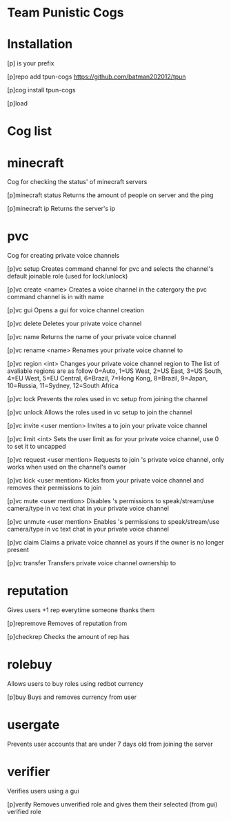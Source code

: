 # Team Punistic Cogs

# Installation

[p] is your prefix

[p]repo add tpun-cogs https://github.com/batman202012/tpun

[p]cog install tpun-cogs <cog-name>
  
[p]load <cog-name>
  
  
  
  
# Cog list
  
  
# minecraft

Cog for checking the status' of minecraft servers  

[p]minecraft status <server>
Returns the amount of people on server and the ping
  
[p]minecraft ip <server>
Returns the server's ip
  
  
# pvc
  
Cog for creating private voice channels
  
[p]vc setup
Creates command channel for pvc and selects the channel's default joinable role (used for lock/unlock)

[p]vc create \<name\>
Creates a voice channel in the catergory the pvc command channel is in with name <name>
  
[p]vc gui
Opens a gui for voice channel creation
  
[p]vc delete
Deletes your private voice channel
  
[p]vc name
Returns the name of your private voice channel
  
[p]vc rename \<name\>
Renames your private voice channel to <name>

[p]vc region \<int\>
Changes your private voice channel region to <int>
The list of avaliable regions are as follow 0=Auto, 1=US West, 2=US East, 3=US South, 4=EU West, 5=EU Central, 6=Brazil, 7=Hong Kong, 8=Brazil, 9=Japan, 10=Russia, 11=Sydney, 12=South Africa
  
[p]vc lock
Prevents the roles used in vc setup from joining the channel
  
[p]vc unlock
Allows the roles used in vc setup to join the channel
  
[p]vc invite \<user mention\>
Invites a <user> to join your private voice channel
  
[p]vc limit \<int\>
Sets the user limit as <int> for your private voice channel, use 0 to set it to uncapped
  
[p]vc request \<user mention\>
Requests to join <user>'s private voice channel, only works when used on the channel's owner
  
[p]vc kick \<user mention\>
Kicks <user> from your private voice channel and removes their permissions to join
  
[p]vc mute \<user mention\>
Disables <user>'s permissions to speak/stream/use camera/type in vc text chat in your private voice channel

[p]vc unmute \<user mention\>
Enables <user>'s permissions to speak/stream/use camera/type in vc text chat in your private voice channel
  
[p]vc claim
Claims a private voice channel as yours if the owner is no longer present
  
[p]vc transfer <user mention>
Transfers private voice channel ownership to <user>

  
# reputation
  
Gives users +1 rep everytime someone thanks them

[p]repremove <user mention> <amount to remove>
Removes <amount> of reputation from <user>
  
[p]checkrep <user mention>
Checks the amount of rep <user> has

  
# rolebuy

Allows users to buy roles using redbot currency
  
[p]buy <role mention>
Buys <role> and removes currency from user

  
# usergate
  
Prevents user accounts that are under 7 days old from joining the server
  
  
# verifier
  
Verifies users using a gui
  
[p]verify <user mention>
Removes <user> unverified role and gives them their selected (from gui) verified role
